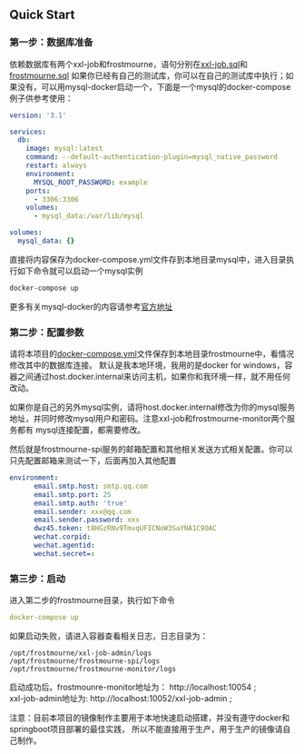 ## Quick Start

### 第一步：数据库准备

依赖数据库有两个xxl-job和frostmourne，语句分别在[xxl-job.sql](../xxl-job/xxl-job.sql)和[frostmourne.sql](../mysql-schema/frostmourne.sql)
如果你已经有自己的测试库，你可以在自己的测试库中执行；如果没有，可以用mysql-docker启动一个，下面是一个mysql的docker-compose例子供参考使用：

```yaml
version: '3.1'

services:
  db:
    image: mysql:latest
    command: --default-authentication-plugin=mysql_native_password
    restart: always
    environment:
      MYSQL_ROOT_PASSWORD: example
    ports:
      - 3306:3306
    volumes:
      - mysql_data:/var/lib/mysql

volumes:
  mysql_data: {}

```

直接将内容保存为docker-compose.yml文件存到本地目录mysql中，进入目录执行如下命令就可以启动一个mysql实例

```bash
docker-compose up
```

更多有关mysql-docker的内容请参考[官方地址](https://hub.docker.com/_/mysql)

### 第二步：配置参数

请将本项目的[docker-compose.yml](../docker/docker-compose.yml)文件保存到本地目录frostmourne中，看情况修改其中的数据库连接。
默认是我本地环境，我用的是docker for windows，容器之间通过host.docker.internal来访问主机，如果你和我环境一样，就不用任何改动。  

如果你是自己的另外mysql实例，请将host.docker.internal修改为你的mysql服务地址，并同时修改mysql用户和密码。注意xxl-job和frostmourne-monitor两个服务都有
mysql连接配置，都需要修改。  

然后就是frostmourne-spi服务的邮箱配置和其他相关发送方式相关配置。你可以只先配置邮箱来测试一下，后面再加入其他配置

```yaml
environment:
      email.smtp.host: smtp.qq.com
      email.smtp.port: 25
      email.smtp.auth: 'true'
      email.sender: xxx@qq.com
      email.sender.password: xxx
      dwz45.token: t8HGzRNv9TmvqUFICNoW3SaYNA1C9OAC
      wechat.corpid:
      wechat.agentid:
      wechat.secret=:

```

### 第三步：启动

进入第二步的frostmourne目录，执行如下命令

```yaml
docker-compose up
```

如果启动失败，请进入容器查看相关日志，日志目录为：

```
/opt/frostmourne/xxl-job-admin/logs
/opt/frostmourne/frostmourne-spi/logs
/opt/frostmourne/frostmourne-monitor/logs
```

启动成功后。frostmounre-monitor地址为： http://localhost:10054 ;  
xxl-job-admin地址为: http://localhost:10052/xxl-job-admin ;

注意：目前本项目的镜像制作主要用于本地快速启动搭建，并没有遵守docker和springboot项目部署的最佳实践，
所以不能直接用于生产，用于生产的镜像请自己制作。  



